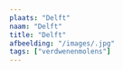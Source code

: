 ```yaml
---
plaats: "Delft"
naam: "Delft"
title: "Delft"
afbeelding: "/images/.jpg"
tags: ["verdwenenmolens"]
---
```

